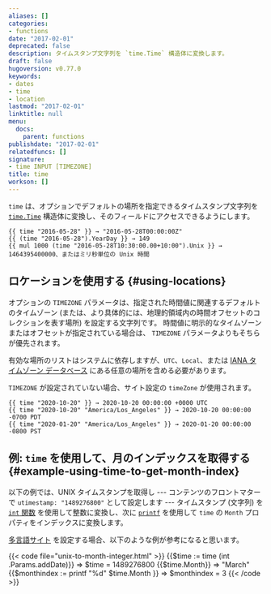 ```yaml
---
aliases: []
categories:
- functions
date: "2017-02-01"
deprecated: false
description: タイムスタンプ文字列を `time.Time` 構造体に変換します。
draft: false
hugoversion: v0.77.0
keywords:
- dates
- time
- location
lastmod: "2017-02-01"
linktitle: null
menu:
  docs:
    parent: functions
publishdate: "2017-02-01"
relatedfuncs: []
signature:
- time INPUT [TIMEZONE]
title: time
workson: []
---
```



`time` は、オプションでデフォルトの場所を指定できるタイムスタンプ文字列を [`time.Time`](https://godoc.org/time#Time) 構造体に変換し、そのフィールドにアクセスできるようにします。

```go-html-template
{{ time "2016-05-28" }} → "2016-05-28T00:00:00Z"
{{ (time "2016-05-28").YearDay }} → 149
{{ mul 1000 (time "2016-05-28T10:30:00.00+10:00").Unix }} → 1464395400000、またはミリ秒単位の Unix 時間
```

## ロケーションを使用する {#using-locations}

オプションの `TIMEZONE` パラメータは、指定された時間値に関連するデフォルトのタイムゾーン (または、より具体的には、地理的領域内の時間オフセットのコレクションを表す場所) を設定する文字列です。 時間値に明示的なタイムゾーンまたはオフセットが指定されている場合は、 `TIMEZONE` パラメータよりもそちらが優先されます。

有効な場所のリストはシステムに依存しますが、`UTC`、`Local`、または [IANA タイムゾーン データベース](https://en.wikipedia.org/wiki/List_of_tz_database_time_zones) にある任意の場所を含める必要があります。

`TIMEZONE` が設定されていない場合、サイト設定の `timeZone` が使用されます。

```go-html-template
{{ time "2020-10-20" }} → 2020-10-20 00:00:00 +0000 UTC
{{ time "2020-10-20" "America/Los_Angeles" }} → 2020-10-20 00:00:00 -0700 PDT
{{ time "2020-01-20" "America/Los_Angeles" }} → 2020-01-20 00:00:00 -0800 PST
```

## 例: `time` を使用して、月のインデックスを取得する {#example-using-time-to-get-month-index}

以下の例では、UNIX タイムスタンプを取得し --- コンテンツのフロントマターで `utimestamp: "1489276800"` として設定します --- タイムスタンプ (文字列) を [`int` 関数][int] を使用して整数に変換し、次に [`printf`][] を使用して `time` の `Month` プロパティをインデックスに変換します。

[多言語サイト][multilingual] を設定する場合、以下のような例が参考になると思います。

{{< code file="unix-to-month-integer.html" >}}
{{$time := time (int .Params.addDate)}}
=> $time = 1489276800
{{$time.Month}}
=> "March"
{{$monthindex := printf "%d" $time.Month }}
=> $monthindex = 3
{{< /code >}}


[int]: /function/int/
[multilingual]: /content-management/multilingual/
[`printf`]: /function/printf/
